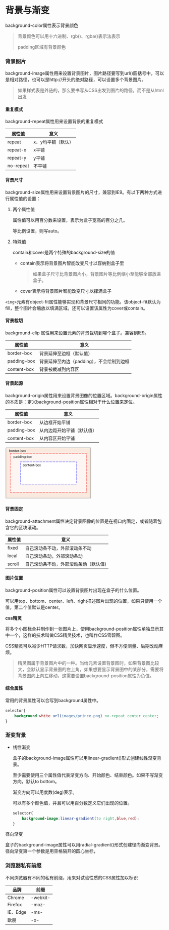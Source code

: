 # 背景与渐变

background-color属性表示背景颜色

> 背景颜色可以用十六进制、rgb()、rgba()表示法表示
>
> padding区域有背景颜色

### 背景图片

background-image属性用来设置背景图片，图片路径要写到url()圆括号中，可以是相对路径，也可以是http://开头的绝对路径，可以设置多个背景图片。

> 如果样式表是外链的，那么要书写从CSS出发到图片的路径，而不是从html出发

#### 重复模式

background-repeat属性用来设置背景的重复模式

| 属性值    | 意义               |
| --------- | ------------------ |
| repeat    | x、y均平铺（默认） |
| repeat-x  | x平铺              |
| repeat-y  | y平铺              |
| no-repeat | 不平铺             |

#### 背景尺寸

background-size属性用来设置背景图片的尺寸，兼容到IE9。有以下两种方式进行属性值的设置：

1. 两个属性值

   属性值可以用百分数来设置，表示为盒子宽高的百分之几。

   等比例设置，则写auto。

2. 特殊值

   contain和cover是两个特殊的background-size的值

   * contain表示将背景图片智能改变尺寸以容纳到盒子里

     > 如果盒子尺寸比背景图片小，背景图片等比例缩小至能够全部放进盒子。

   * cover表示将背景图片智能改变尺寸以撑满盒子

`<img>`元素有object-fit属性能够实现和背景尺寸相同的功能。该object-fit默认为fill，整个图片会缩放以填满区域。还可以设置该属性为cover或contain。

#### 背景裁切

background-clip 属性用来设置元素的背景裁切到哪个盒子。兼容到IE9。

| 属性值      | 意义                                      |
| ----------- | ----------------------------------------- |
| border-box  | 背景延伸至边框（默认值）                  |
| padding-box | 背景延伸至内边（padding），不会绘制到边框 |
| content-box | 背景被裁减到内容区                        |

#### 背景起源

background-origin属性用来设置背景图像的位置区域。background-origin属性的本质是：定义background-position属性相对于什么位置来定位。

| 属性值      | 意义                       |
| ----------- | -------------------------- |
| border-box  | 从边框开始平铺             |
| padding-box | 从内边距开始平铺（默认值） |
| content-box | 从内容区开始平铺           |

![](../../images/bgc-origin.png)

#### 背景固定

background-attachment属性决定背景图像的位置是在视口内固定，或者随着包含它的区块滚动。

| 属性值 | 意义                                  |
| ------ | ------------------------------------- |
| fixed  | 自己滚动条不动，外部滚动条不动        |
| local  | 自己滚动条动，外部滚动条动            |
| scroll | 自己滚动条不动，外部滚动条动（默认值) |

#### 图片位置

background-position属性可以设置背景图片出现在盒子的什么位置。

可以用top、bottom、center、left、right描述图片出现的位置，如果只使用一个值，第二个值默认是center。

**css精灵**

将多个小图标合并制作到一张图片上，使用background-position属性单独显示其中一个，这样的技术叫做CSS精灵技术，也叫作CSS雪碧图。

CSS精灵可以减少HTTP请求数，加快网页显示速度，但不方便测量、后期改动麻烦。

> 精灵图属于背景图片中的一种。当给元素设置背景图时，如果背景图比较大，会默认显示背景图的左上角，如果想要显示背景图中的某部分，需要将背景图向上向左移动，这需要设置background-position属性为负值。

#### 综合属性

常用的背景属性可以合写到background属性中。

```css
selector{
    background:white url(images/prince.png) no-repeat center center;
}
```


### 渐变背景

* 线性渐变

  盒子的background-image属性可以用linear-gradient()形式创建线性渐变背景。

  至少需要使用三个属性值代表渐变方向、开始颜色、结束颜色。如果不写渐变方向，默认to bottom。

  渐变方向可以用度数(deg)表示。

  可以有多个颜色值，并且可以用百分数定义它们出现的位置。

  ```css
  selector{
      background-image:linear-gradient(to right,blue,red);
  }
  ```

径向渐变

盒子的background-image属性可以用radial-gradient()形式创建径向渐变背景。径向渐变第一个参数是用空格隔开的圆心坐标，

### 浏览器私有前缀

不同浏览器有不同的私有前缀，用来对试验性质的CSS属性加以标识

| 品牌     | 前缀     |
| -------- | -------- |
| Chrome   | -webkit- |
| Firefox  | -moz-    |
| IE、Edge | -ms-     |
| 欧朋     | -o-      |

